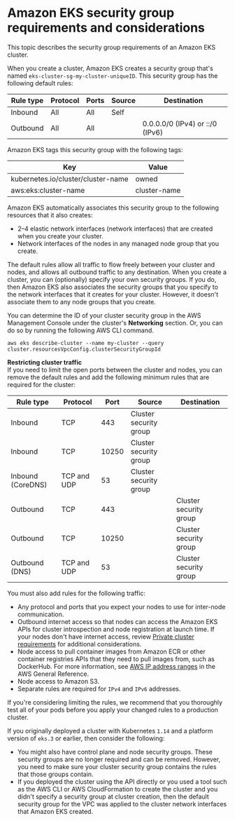 # Amazon EKS security group requirements and considerations<a name="sec-group-reqs"></a>

This topic describes the security group requirements of an Amazon EKS cluster\.

When you create a cluster, Amazon EKS creates a security group that's named `eks-cluster-sg-my-cluster-uniqueID`\. This security group has the following default rules:


| Rule type | Protocol | Ports | Source | Destination | 
| --- | --- | --- | --- | --- | 
|  Inbound  |  All  |  All  | Self  |  | 
|  Outbound  |  All  |  All  |  |  0\.0\.0\.0/0 \(IPv4\) or ::/0 \(IPv6\)  | 

Amazon EKS tags this security group with the following tags:


| Key | Value | 
| --- | --- | 
| kubernetes\.io/cluster/cluster\-name | owned | 
| aws:eks:cluster\-name | cluster\-name | 

Amazon EKS automatically associates this security group to the following resources that it also creates:
+ 2–4 elastic network interfaces \(network interfaces\) that are created when you create your cluster\.
+ Network interfaces of the nodes in any managed node group that you create\.

The default rules allow all traffic to flow freely between your cluster and nodes, and allows all outbound traffic to any destination\. When you create a cluster, you can \(optionally\) specify your own security groups\. If you do, then Amazon EKS also associates the security groups that you specify to the network interfaces that it creates for your cluster\. However, it doesn't associate them to any node groups that you create\.

You can determine the ID of your cluster security group in the AWS Management Console under the cluster's **Networking** section\. Or, you can do so by running the following AWS CLI command\.

```
aws eks describe-cluster --name my-cluster --query cluster.resourcesVpcConfig.clusterSecurityGroupId
```

**Restricting cluster traffic**  
If you need to limit the open ports between the cluster and nodes, you can remove the default rules and add the following minimum rules that are required for the cluster: 


| Rule type | Protocol | Port | Source | Destination | 
| --- | --- | --- | --- | --- | 
| Inbound | TCP |  443  | Cluster security group |  | 
| Inbound | TCP |  10250  | Cluster security group |  | 
| Inbound \(CoreDNS\) | TCP and UDP | 53 | Cluster security group |  | 
| Outbound | TCP |  443  |  |  Cluster security group  | 
| Outbound | TCP |  10250  |  |  Cluster security group  | 
| Outbound \(DNS\) | TCP and UDP | 53 |  | Cluster security group | 

You must also add rules for the following traffic:
+ Any protocol and ports that you expect your nodes to use for inter\-node communication\.
+ Outbound internet access so that nodes can access the Amazon EKS APIs for cluster introspection and node registration at launch time\. If your nodes don't have internet access, review [Private cluster requirements](private-clusters.md) for additional considerations\.
+ Node access to pull container images from Amazon ECR or other container registries APIs that they need to pull images from, such as DockerHub\. For more information, see [AWS IP address ranges](https://docs.aws.amazon.com/general/latest/gr/aws-ip-ranges.html) in the AWS General Reference\.
+ Node access to Amazon S3\.
+ Separate rules are required for `IPv4` and `IPv6` addresses\.

If you're considering limiting the rules, we recommend that you thoroughly test all of your pods before you apply your changed rules to a production cluster\.

If you originally deployed a cluster with Kubernetes `1.14` and a platform version of `eks.3` or earlier, then consider the following:
+ You might also have control plane and node security groups\. These security groups are no longer required and can be removed\. However, you need to make sure your cluster security group contains the rules that those groups contain\.
+ If you deployed the cluster using the API directly or you used a tool such as the AWS CLI or AWS CloudFormation to create the cluster and you didn't specify a security group at cluster creation, then the default security group for the VPC was applied to the cluster network interfaces that Amazon EKS created\.